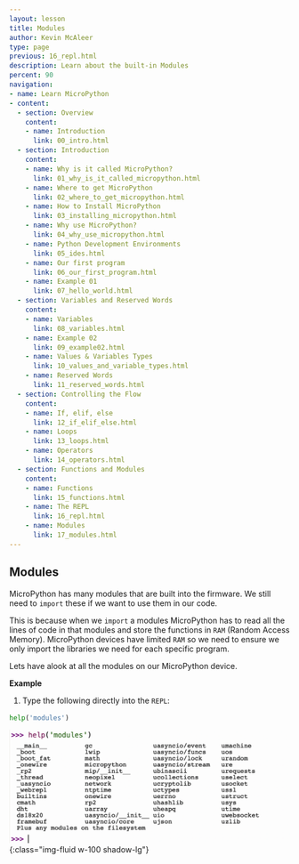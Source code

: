 ```yaml
---
layout: lesson
title: Modules
author: Kevin McAleer
type: page
previous: 16_repl.html
description: Learn about the built-in Modules
percent: 90
navigation:
- name: Learn MicroPython
- content:
  - section: Overview
    content:
    - name: Introduction
      link: 00_intro.html
  - section: Introduction
    content:
    - name: Why is it called MicroPython?
      link: 01_why_is_it_called_micropython.html
    - name: Where to get MicroPython
      link: 02_where_to_get_micropython.html
    - name: How to Install MicroPython
      link: 03_installing_micropython.html
    - name: Why use MicroPython?
      link: 04_why_use_micropython.html
    - name: Python Development Environments
      link: 05_ides.html
    - name: Our first program
      link: 06_our_first_program.html
    - name: Example 01
      link: 07_hello_world.html
  - section: Variables and Reserved Words
    content:
    - name: Variables
      link: 08_variables.html
    - name: Example 02
      link: 09_example02.html
    - name: Values & Variables Types
      link: 10_values_and_variable_types.html
    - name: Reserved Words
      link: 11_reserved_words.html
  - section: Controlling the Flow
    content:
    - name: If, elif, else
      link: 12_if_elif_else.html
    - name: Loops
      link: 13_loops.html
    - name: Operators
      link: 14_operators.html
  - section: Functions and Modules
    content:
    - name: Functions
      link: 15_functions.html
    - name: The REPL
      link: 16_repl.html
    - name: Modules
      link: 17_modules.html
---
```



## Modules

MicroPython has many modules that are built into the firmware. We still need to `import` these if we want to use them in our code.

This is because when we `import` a modules MicroPython has to read all the lines of code in that modules and store the functions in `RAM` (Random Access Memory). MicroPython devices have limited `RAM` so we need to ensure we only import the libraries we need for each specific program.

Lets have alook at all the modules on our MicroPython device. 

**Example**

1. Type the following directly into the `REPL`:

```python
help('modules')
```

![Screenshot of all the installed Modules](assets/modules.png){:class="img-fluid w-100 shadow-lg"}